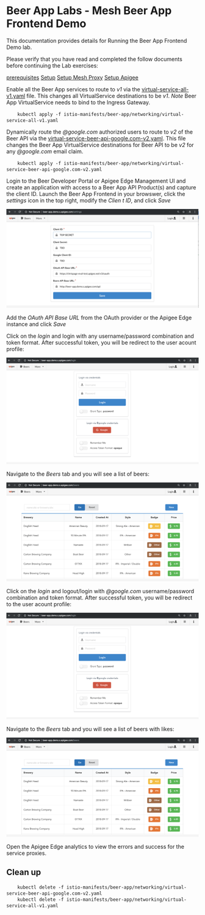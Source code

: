 # Beer App Labs - Mesh Beer App Frontend Demo
This documentation provides details for Running the Beer App Frontend Demo lab.

Please verify that you have read and completed the follow documents before continuing the Lab exercises:

[prerequisites](../docs/PREREQUISITES.md)
[Setup](../docs/SETUP.md)
[Setup Mesh Proxy](../docs/SETUP-MESH-PROXY.md)
[Setup Apigee](../docs/SETUP-APIGEE.md)


Enable all the Beer App services to route to *v1* via the [virtual-service-all-v1.yaml](istio-manifests/beer-app/networking/virtual-service-all-v1.yaml) file. This changes all VirtualService destinations to be *v1*. _Note_ Beer App VirtualService needs to bind to the Ingress Gateway.

        kubectl apply -f istio-manifests/beer-app/networking/virtual-service-all-v1.yaml
        
Dynamically route the *@google.com* authorized users to route to *v2* of the Beer API via the [virtual-service-beer-api-google.com-v2.yaml](istio-manifests/beer-app/networking/virtual-service-beer-api-google.com-v2.yaml). This file changes the Beer App VirtualService destinations for Beer API to be *v2* for any *@google.com* email claim.

        kubectl apply -f istio-manifests/beer-app/networking/virtual-service-beer-api-google.com-v2.yaml
        
Login to the Beer Developer Portal or Apigee Edge Management UI and create an application with access to a Beer App API Product(s) and capture the client ID.
Launch the Beer App Frontend in your browswer, click the *settings* icon in the top right, modify the *Clien
t ID*, and click *Save*

![alt text](../images/beer-app-frontend_settings_client-id.png)

Add the *OAuth API Base URL* from the OAuth provider or the Apigee Edge instance and click *Save* 


Click on the *login* and login with any username/password combination and token format. After successful token, you will be redirect to the user acount profile:

![alt text](../images/beer-app-frontend_login.png)

Navigate to the *Beers* tab and you will see a list of beers:

![alt text](../images/beer-app-frontend_beers.png)

Click on the *login* and logout/login with *@google.com* username/password combination and token format. After successful token, you will be redirect to the user acount profile:

![alt text](../images/beer-app-frontend_login.png)

Navigate to the *Beers* tab and you will see a list of beers with likes:

![alt text](../images/beer-app-frontend_beers.png)


Open the Apigee Edge analytics to view the errors and success for the service proxies.


## Clean up

        kubectl delete -f istio-manifests/beer-app/networking/virtual-service-beer-api-google.com-v2.yaml
        kubectl delete -f istio-manifests/beer-app/networking/virtual-service-all-v1.yaml
